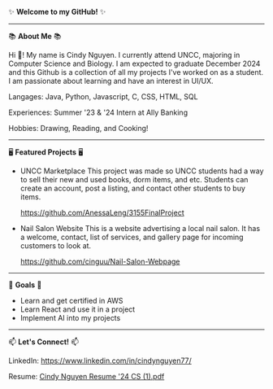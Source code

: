 ✨ **Welcome to my GitHub!** ✨ 
________________________________________________________________________________________________________________________________________________________________

📚 **About Me** 📚

Hi 👋! My name is Cindy Nguyen. I currently attend UNCC, majoring in Computer Science and Biology. I am expected to graduate December 2024 and this Github is a collection of all my projects I've worked on as a student. I am passionate about learning and have an interest in UI/UX. 

Langages: Java, Python, Javascript, C, CSS, HTML, SQL

Experiences: Summer '23 & '24 Intern at Ally Banking

Hobbies: Drawing, Reading, and Cooking!

________________________________________________________________________________________________________________________________________________________________


🖥️ **Featured Projects** 🖥️
- UNCC Marketplace
  This project was made so UNCC students had a way to sell their new and used books, dorm items, and etc. Students can create an account, post a listing, and contact other students to buy items.
  
  https://github.com/AnessaLeng/3155FinalProject

- Nail Salon Website
  This is a website advertising a local nail salon. It has a welcome, contact, list of services, and gallery page for incoming customers to look at.

   https://github.com/cinguu/Nail-Salon-Webpage
 ________________________________________________________________________________________________________________________________________________________________

🎯 **Goals** 🎯
- Learn and get certified in AWS
- Learn React and use it in a project
- Implement AI into my projects
 ________________________________________________________________________________________________________________________________________________________________
📫 **Let's Connect!** 📫

LinkedIn: https://www.linkedin.com/in/cindynguyen77/

Resume: [Cindy Nguyen Resume '24 CS (1).pdf](https://github.com/user-attachments/files/16716992/Cindy.Nguyen.Resume.24.CS.1.pdf)

